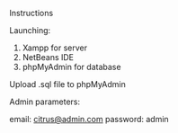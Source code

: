Instructions

Launching:
1. Xampp for server
2. NetBeans IDE
3. phpMyAdmin for database

Upload .sql file to phpMyAdmin

Admin parameters:

email: citrus@admin.com 
password: admin
